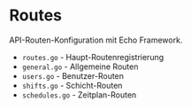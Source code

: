 # Routes

API-Routen-Konfiguration mit Echo Framework.

- `routes.go` - Haupt-Routenregistrierung
- `general.go` - Allgemeine Routen
- `users.go` - Benutzer-Routen
- `shifts.go` - Schicht-Routen
- `schedules.go` - Zeitplan-Routen 